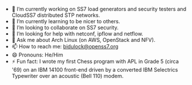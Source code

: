 - 🔭 I’m currently working on SS7 load generators and security testers and CloudSS7 distributed STP networks.
- 🌱 I’m currently learning to be nicer to others.
- 👯 I’m looking to collaborate on SS7 security.
- 🤔 I’m looking for help with netconf, ipflow and netflow.
- 💬 Ask me about Arch Linux (on AWS, OpenStack and NFV).
- 📫 How to reach me: bidulock@openss7.org
- 😄 Pronouns: He/Him
- ⚡ Fun fact: I wrote my first Chess program with APL in Grade 5 (circa '69) on an IBM 14100 front-end driven by a converted IBM Selectrics Typewriter over an acoustic (Bell 110) modem.
